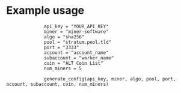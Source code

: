 # Example usage
                  api_key = "YOUR_API_KEY"
                  miner = "miner-software"
                  algo = "sha256"
                  pool = "stratum.pool.tld"
                  port = "3333"
                  account = "account_name"
                  subaccount = "worker_name"
                  coin = "ALT Coin List"
                  num_miners = 5
                  
                  generate_config(api_key, miner, algo, pool, port, account, subaccount, coin, num_miners)
